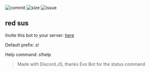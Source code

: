 ![commit](https://img.shields.io/github/last-commit/minhh2792/sus)
![size](https://img.shields.io/github/languages/code-size/minhh2792/sus)
![issue](https://img.shields.io/github/issues-pr/minhh2792/sus)

## red sus

Invite this bot to your server: [here](https://discord.com/api/oauth2/authorize?client_id=843701781884436530&permissions=0&scope=bot)

Default prefix: s!

Help command: s!help

> Made with Discord.JS, thanks Evo Bot for the status command




